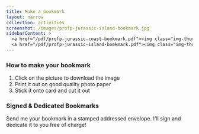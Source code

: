 ```yaml
---
title: Make a bookmark
layout: narrow
collection: activities
screenshot: /images/profp-jurassic-island-bookmark.jpg
sidebarContent: >
  <a href="/pdf/profp-jurassic-coast-bookmark.pdf"><img class="img-thumbnail" src="/images/profp-jurassic-coast-bookmark.jpg" alt="Click to download the Jurassic Coast bookmark"></a>
  <a href="/pdf/profp-jurassic-island-bookmark.pdf"><img class="img-thumbnail" src="/images/profp-jurassic-island-bookmark.jpg" alt="Click to download the Jurassic Island bookmark"></a>
---
```


### How to make your bookmark

1. Click on the picture to download the image
2. Print it out on good quality photo paper
3. Stick it onto card and cut it out

### Signed & Dedicated Bookmarks

Send me your bookmark in a stamped addressed envelope. I'll sign and dedicate it to you free of charge!
